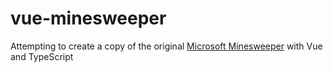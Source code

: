 # vue-minesweeper

Attempting to create a copy of the original [Microsoft Minesweeper](https://en.wikipedia.org/wiki/Microsoft_Minesweeper) with Vue and TypeScript
